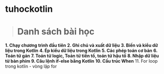 # tuhockotlin
> # Danh sách bài học
**1. Chạy chương trình đầu tiên**
**2. Ghi chú và xuất dữ liệu**
**3. Biến và kiểu dữ liệu trong Kotlin**
**4. Ép kiểu dữ liệu trong Kotlin**
**5. Các phép toán cơ bản**
**6. Toán tử gán**
**7. Toán tử logic, Toán tử tiền tố, toán tử hậu tố**
**8. Nhập dữ liệu từ bàn phím**
**9. Câu lệnh if-else bằng Kotlin**
**10. Cấu trúc When**
11. For loop trong kotlin - vòng lập for
